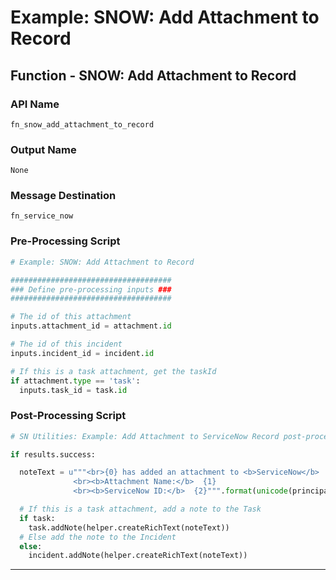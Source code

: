 <!--
    DO NOT MANUALLY EDIT THIS FILE
    THIS FILE IS AUTOMATICALLY GENERATED WITH resilient-circuits codegen
-->

# Example: SNOW: Add Attachment to Record

## Function - SNOW: Add Attachment to Record

### API Name
`fn_snow_add_attachment_to_record`

### Output Name
`None`

### Message Destination
`fn_service_now`

### Pre-Processing Script
```python
# Example: SNOW: Add Attachment to Record

####################################
### Define pre-processing inputs ###
####################################

# The id of this attachment
inputs.attachment_id = attachment.id

# The id of this incident
inputs.incident_id = incident.id

# If this is a task attachment, get the taskId
if attachment.type == 'task':
  inputs.task_id = task.id

```

### Post-Processing Script
```python
# SN Utilities: Example: Add Attachment to ServiceNow Record post-processing script

if results.success:

  noteText = u"""<br>{0} has added an attachment to <b>ServiceNow</b>
              <br><b>Attachment Name:</b>  {1}
              <br><b>ServiceNow ID:</b>  {2}""".format(unicode(principal.display_name), unicode(results.attachment_name), results.sn_ref_id)

  # If this is a task attachment, add a note to the Task
  if task:
    task.addNote(helper.createRichText(noteText))
  # Else add the note to the Incident
  else:
    incident.addNote(helper.createRichText(noteText))
```

---

